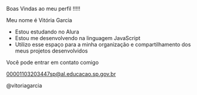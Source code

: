 Boas Vindas ao meu perfil !!!!! 



Meu nome é Vitória Garcia




* Estou estudando no Alura
* Estou me desenvolvendo na linguagem JavaScript
* Utilizo esse espaço para a minha organização e compartilhamento dos meus projetos desenvolvidos




Você pode entrar em contato comigo 


00001103203447sp@al.educacao.sp.gov.br


@vitoriagarcia
  
